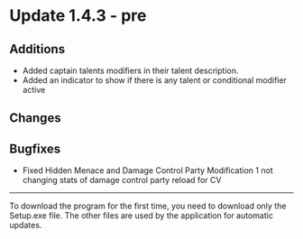 # Update 1.4.3 - pre

## Additions
- Added captain talents modifiers in their talent description.
- Added an indicator to show if there is any talent or conditional modifier active

## Changes


## Bugfixes
- Fixed Hidden Menace and Damage Control Party Modification 1 not changing stats of damage control party reload for CV

___
To download the program for the first time, you need to download only the Setup.exe file. The other files are used by the application for automatic updates.

